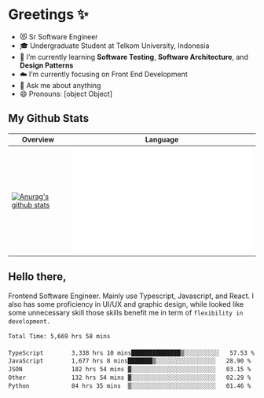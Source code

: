 # Greetings ✨
- 😻 Sr Software Engineer
- 🎓 Undergraduate Student at Telkom University, Indonesia
- 🌱 I’m currently learning **Software Testing**, **Software Architecture**, and **Design Patterns**
- ☁️ I’m currently focusing on Front End Development
- 💬 Ask me about anything
- 😄 Pronouns: [object Object]

## My Github Stats

| Overview | Language |
| --- | --- |
|[![Anurag's github stats](https://github-readme-stats.vercel.app/api?username=abui-am&count_private=true)](https://github.com/anuraghazra/github-readme-stats)|![Language](https://raw.githubusercontent.com/abui-am/stats/c6455f656dfce7acd3951e5ec5b25d72af0b2ee3/generated/languages.svg)|

## Hello there, 
Frontend Software Engineer. 
Mainly use Typescript, Javascript, and React. I also has some proficiency in UI/UX and graphic design, while looked like some unnecessary skill those skills benefit me in term of `flexibility in development.`


<!--START_SECTION:waka-->

```txt
Total Time: 5,669 hrs 58 mins

TypeScript        3,338 hrs 10 mins██████████████▒░░░░░░░░░░   57.53 %
JavaScript        1,677 hrs 8 mins███████▒░░░░░░░░░░░░░░░░░   28.90 %
JSON              182 hrs 54 mins ▓░░░░░░░░░░░░░░░░░░░░░░░░   03.15 %
Other             132 hrs 54 mins ▓░░░░░░░░░░░░░░░░░░░░░░░░   02.29 %
Python            84 hrs 35 mins  ▒░░░░░░░░░░░░░░░░░░░░░░░░   01.46 %
```

<!--END_SECTION:waka-->
